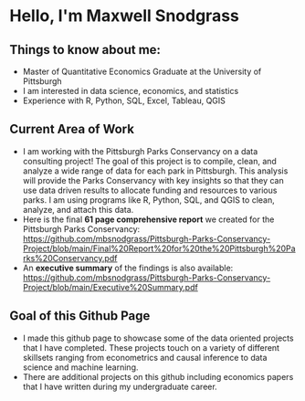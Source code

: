 # Hello, I'm Maxwell Snodgrass
## Things to know about me:
- Master of Quantitative Economics Graduate at the University of Pittsburgh
- I am interested in data science, economics, and statistics
- Experience with R, Python, SQL, Excel, Tableau, QGIS

## Current Area of Work
- I am working with the Pittsburgh Parks Conservancy on a data consulting project! The goal of this project is to compile, clean, and analyze a wide range of data for each park in Pittsburgh. This analysis will provide the Parks Conservancy with key insights so that they can use data driven results to allocate funding and resources to various parks. I am using programs like R, Python, SQL, and QGIS to clean, analyze, and attach this data.
- Here is the final **61 page comprehensive report** we created for the Pittsburgh Parks Conservancy: https://github.com/mbsnodgrass/Pittsburgh-Parks-Conservancy-Project/blob/main/Final%20Report%20for%20the%20Pittsburgh%20Parks%20Conservancy.pdf
- An **executive summary** of the findings is also available: https://github.com/mbsnodgrass/Pittsburgh-Parks-Conservancy-Project/blob/main/Executive%20Summary.pdf
## Goal of this Github Page
- I made this github page to showcase some of the data oriented projects that I have completed. These projects touch on a variety of different skillsets ranging from econometrics and causal inference to data science and machine learning.
- There are additional projects on this github including economics papers that I have written during my undergraduate career. 
<!--
**mbsnodgrass/mbsnodgrass** is a ✨ _special_ ✨ repository because its `README.md` (this file) appears on your GitHub profile.

Here are some ideas to get you started:

- 🔭 I’m currently working on ...
- 🌱 I’m currently learning ...
- 👯 I’m looking to collaborate on ...
- 🤔 I’m looking for help with ...
- 💬 Ask me about ...
- 📫 How to reach me: ...
- 😄 Pronouns: ...
- ⚡ Fun fact: ...
-->
